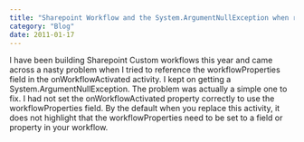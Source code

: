```yaml
---
title: "Sharepoint Workflow and the System.ArgumentNullException when referenceing the WorkflowProperties"
category: "Blog"
date: 2011-01-17
---
```



I have been building Sharepoint Custom workflows this year and came across a nasty problem when I tried to reference the workflowProperties field in the onWorkflowActivated activity. I kept on getting a System.ArgumentNullException. The problem was actually a simple one to fix. I had not set the onWorkflowActivated property correctly to use the workflowProperties field. By the default when you replace this activity, it does not highlight that the workflowProperties need to be set to a field or property in your workflow.
